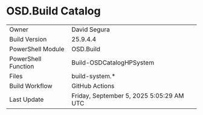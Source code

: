 ﻿# OSD.Build Catalog

| | |
|-|-|
| Owner | David Segura |
| Build Version | 25.9.4.4 |
| PowerShell Module | OSD.Build |
| PowerShell Function | Build-OSDCatalogHPSystem |
| Files | build-system.* |
| Build Workflow | GitHub Actions |
| Last Update | Friday, September 5, 2025 5:05:29 AM UTC |
